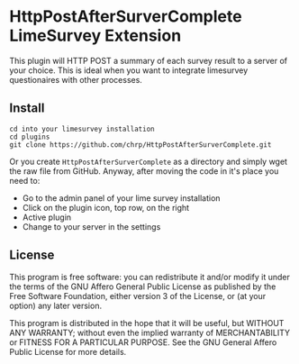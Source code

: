 # HttpPostAfterSurverComplete LimeSurvey Extension

This plugin will HTTP POST a summary of each survey result to a server of your choice. This is ideal when you want to integrate limesurvey questionaires with other processes.

## Install

```
cd into your limesurvey installation
cd plugins
git clone https://github.com/chrp/HttpPostAfterSurverComplete.git
```

Or you create ```HttpPostAfterSurverComplete``` as a directory and simply wget the raw file from GitHub. Anyway, after moving the code in it's place you need to:

- Go to the admin panel of your lime survey installation
- Click on the plugin icon, top row, on the right
- Active plugin
- Change to your server in the settings

## License

 This program is free software: you can redistribute it and/or modify
 it under the terms of the GNU Affero General Public License as published by
 the Free Software Foundation, either version 3 of the License, or
 (at your option) any later version.

 This program is distributed in the hope that it will be useful,
 but WITHOUT ANY WARRANTY; without even the implied warranty of
 MERCHANTABILITY or FITNESS FOR A PARTICULAR PURPOSE.  See the
 GNU General Affero Public License for more details.
